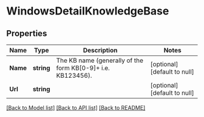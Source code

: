 # WindowsDetailKnowledgeBase

## Properties
Name | Type | Description | Notes
------------ | ------------- | ------------- | -------------
**Name** | **string** | The KB name (generally of the form KB[0-9]+ i.e. KB123456). | [optional] [default to null]
**Url** | **string** |  | [optional] [default to null]

[[Back to Model list]](../README.md#documentation-for-models) [[Back to API list]](../README.md#documentation-for-api-endpoints) [[Back to README]](../README.md)


